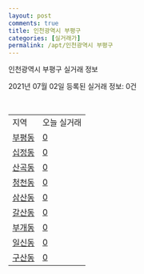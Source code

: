 ```yaml
---
layout: post
comments: true
title: 인천광역시 부평구
categories: [실거래가]
permalink: /apt/인천광역시 부평구
---
```


인천광역시 부평구 실거래 정보

2021년 07월 02일 등록된 실거래 정보: 0건

<script type="text/javascript">
  google.charts.load('current', {'packages':['corechart']});
  google.charts.setOnLoadCallback(drawChart);

  function drawChart() {
    var data = google.visualization.arrayToDataTable([['거래일', '매매', '전월세', '전매'], ['20-07', 574, 626, 71], ['20-08', 372, 555, 47], ['20-09', 331, 542, 43], ['20-10', 478, 567, 233], ['20-11', 570, 524, 144], ['20-12', 784, 469, 236], ['21-01', 818, 541, 161], ['21-02', 781, 540, 99], ['21-03', 1033, 717, 90], ['21-04', 831, 590, 89], ['21-05', 824, 534, 114], ['21-06', 223, 358, 50]]);

    var options = {
      title: '최근 유형별 거래량 추이',
      legend: { position: 'bottom' }
    };

    var chart = new google.visualization.LineChart(document.getElementById('columnchart_material'));
    chart.draw(data, (options));
  }
</script>

<div id="columnchart_material" style="width: 95%; margin-left: -35px"></div>
<br>
<table class="sortable">
  <tr>
    <td>지역</td>
    <td>오늘 실거래</td>
  </tr>

  
  <tr class="item">
    <td><a href="인천광역시 부평구 부평동">부평동</a></td>
    <td><a href="인천광역시 부평구 부평동">0</a></td>
  </tr>
    

  <tr class="item">
    <td><a href="인천광역시 부평구 십정동">십정동</a></td>
    <td><a href="인천광역시 부평구 십정동">0</a></td>
  </tr>
    

  <tr class="item">
    <td><a href="인천광역시 부평구 산곡동">산곡동</a></td>
    <td><a href="인천광역시 부평구 산곡동">0</a></td>
  </tr>
    

  <tr class="item">
    <td><a href="인천광역시 부평구 청천동">청천동</a></td>
    <td><a href="인천광역시 부평구 청천동">0</a></td>
  </tr>
    

  <tr class="item">
    <td><a href="인천광역시 부평구 삼산동">삼산동</a></td>
    <td><a href="인천광역시 부평구 삼산동">0</a></td>
  </tr>
    

  <tr class="item">
    <td><a href="인천광역시 부평구 갈산동">갈산동</a></td>
    <td><a href="인천광역시 부평구 갈산동">0</a></td>
  </tr>
    

  <tr class="item">
    <td><a href="인천광역시 부평구 부개동">부개동</a></td>
    <td><a href="인천광역시 부평구 부개동">0</a></td>
  </tr>
    

  <tr class="item">
    <td><a href="인천광역시 부평구 일신동">일신동</a></td>
    <td><a href="인천광역시 부평구 일신동">0</a></td>
  </tr>
    

  <tr class="item">
    <td><a href="인천광역시 부평구 구산동">구산동</a></td>
    <td><a href="인천광역시 부평구 구산동">0</a></td>
  </tr>
    


</table>


    